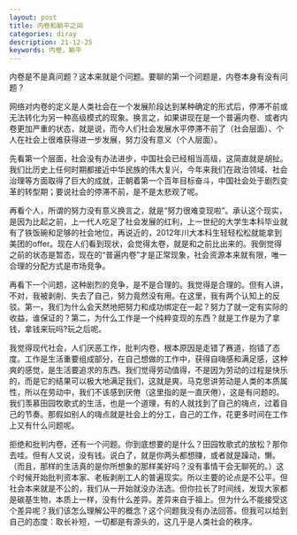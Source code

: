 ```yaml
---
layout: post
title: 内卷和躺平之间
categories: diray
description: 21-12-25
keywords: 内卷，躺平
---
```


内卷是不是真问题？这本来就是个问题。要聊的第一个问题是，内卷本身有没有问题？

网络对内卷的定义是人类社会在一个发展阶段达到某种确定的形式后，停滞不前或无法转化为另一种高级模式的现象。换言之，如果讲现在是一个普遍内卷、或者内卷更加严重的状态，就是说，而今人们社会发展水平停滞不前了（社会层面）、个人在社会上很难获得进一步发展，努力没有意义（个人层面）。

先看第一个层面，社会没有办法进步，中国社会已经相当高级，这简直就是胡扯。我们比历史上任何时期都接近中华民族的伟大复兴，今年来我们在政治领域、社会治理等方面取得了巨大的成就，正朝着第一个百年目标奋斗，中国社会处于剧烈变革的转型期；要说社会的停滞不前，是不是太悲观了呢。

再看个人，所谓的努力没有意义换言之，就是“努力很难变现啦”。承认这个现实，是因为比起之前，上一代人吃足了社会发展的红利，上一世纪的大学生本科毕业就有了铁饭碗和足够的社会地位，再说近的，2012年川大本科生轻轻松松就能拿到美团的offer。现在人们看到现状，会觉得太卷，就是和之前比出来的。我倒觉得之前的状态是暂态，现在的“普遍内卷”才是正常现象，社会资源本来就有限，唯一合理的分配方式是市场竞争。

再看下一个问题，这种剧烈的竞争，是不是合理的。我觉得是合理的。但有人讲，不对，我被剥削、失去了自己，努力竟然没有用。在这里，我有两个认知上的反驳。第一，我们为什么会天然地把努力和成功绑定在一起？努力了就一定有实际的收益，谁保证的？第二，为什么工作是一个纯粹变现的东西？就是工作是为了拿钱，拿钱来玩吗?玩之后呢。

我觉得现代社会，人们厌恶工作，批判内卷，根本原因是走错了赛道，抱错了态度。工作是生活重要组成部分，在自己想做的工作中，获得自嗨感和满足感，这种爽的感觉，是生活要追求的东西。我们觉得劳动值得，不是因为劳动的过程是快乐的，而是它的结果可以极大地满足我们，这就是爽。马克思讲劳动是人类的本质属性，所以在劳动中，我们不该感到厌倦（这里指的是一直厌倦），这是有问题的。我们羡慕田园牧歌式的生活，也是一个道理，有的人就找到了自己的嗨点，过着自己的节奏。那假如别人的嗨点就是社会上的分工，自己的工作，花更多时间在工作上又有什么问题呢。

拒绝和批判内卷，还有一个问题。你到底想要的是什么？田园牧歌式的放松？那你去哇。但有人又说，没有钱。说白了，就是你两头都想赚，或者就是躁动，懒。（而且，那样的生活真的是你所想象的那样美好吗？没有事情干会无聊死的。）这个时候开始批判资本家、老板剥削工人的普遍现实。所以主要的论点是不公平。但社会本来就是不公的，我们从一开始就没办法选。但你拉长了时间线，发现大家都是碳基生物，本质上一样，没有什么差异。差异来自于祖上。但为什么不能接受这个差异呢？我们该怎么理解公平的概念？这个问题我没有办法回答。但我可以给到自己的态度：取长补短，一切都是有源头的，这几乎是人类社会的秩序。



